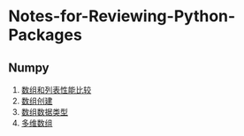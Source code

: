 # Notes-for-Reviewing-Python-Packages

## Numpy

1. [数组和列表性能比较](Numpy/01-数组和列表性能比较.ipynb)
1. [数组创建](Numpy/02-数组创建.ipynb)
1. [数组数据类型](Numpy/03-数组数据类型.ipynb)
1. [多维数组](Numpy/04-多维数组.ipynb)

